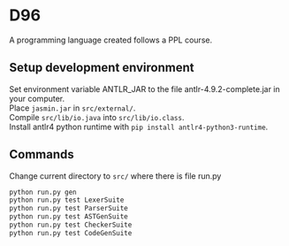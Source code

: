 # D96
A programming language created follows a PPL course.

## Setup development environment
Set environment variable ANTLR_JAR to the file antlr-4.9.2-complete.jar in your computer.  
Place `jasmin.jar` in `src/external/`.  
Compile `src/lib/io.java` into `src/lib/io.class`.  
Install antlr4 python runtime with `pip install antlr4-python3-runtime`.  

## Commands
Change current directory to `src/` where there is file run.py
```txt
python run.py gen
python run.py test LexerSuite
python run.py test ParserSuite
python run.py test ASTGenSuite
python run.py test CheckerSuite
python run.py test CodeGenSuite
```
